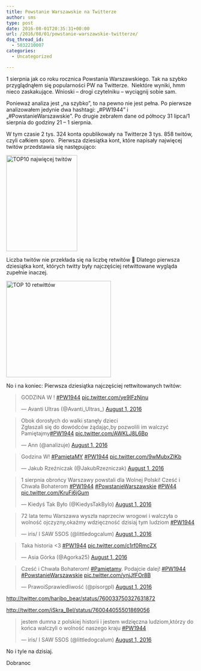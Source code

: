 ```yaml
---
title: Powstanie Warszawskie na Twitterze
author: sms
type: post
date: 2016-08-01T20:35:31+00:00
url: /2016/08/01/powstanie-warszawskie-twitterze/
dsq_thread_id:
  - 5032210007
categories:
  - Uncategorized

---
```

1 sierpnia jak co roku rocznica Powstania Warszawskiego. Tak na szybko przyglądnąłem się popularności PW na Twitterze.  Niektóre wyniki, hmm nieco zaskakujące. Wnioski &#8211; drogi czytelniku &#8211; wyciągnij sobie sam.<!--more-->

Ponieważ analiza jest &#8222;na szybko&#8221;, to na pewno nie jest pełna. Po pierwsze analizowałem jedynie dwa hashtagi: &#8222;#PW1944&#8221; i &#8222;#PowstanieWarszawskie&#8221;. Po drugie zebrałem dane od północy 31 lipca/1 sierpnia do godziny 21 &#8211; 1 sierpnia.

W tym czasie 2 tys. 324 konta opublikowały na Twitterze 3 tys. 858 twitów, czyli całkiem sporo.  Pierwsza dziesiątka kont, które napisały najwięcej twitów przedstawia się następująco:

<img class="aligncenter size-full wp-image-1584" src="http://dziennikarz.pl/wp-content/uploads/2016/08/2016-08-01.png" alt="TOP10 najwięcej twitów" width="189" height="256" />

Liczba twitów nie przekłada się na liczbę retwitów 🙂 Dlatego pierwsza dziesiątka kont, których twitty były najczęściej retwittowane wygląda zupełnie inaczej.

<img class="aligncenter size-full wp-image-1585" src="http://dziennikarz.pl/wp-content/uploads/2016/08/2016-08-01-1.png" alt="TOP 10 retwittów" width="279" height="257" />

No i na koniec: Pierwsza dziesiątka najczęściej rettwitowanych twitów:

<blockquote class="twitter-tweet" data-width="550">
  <p lang="pl" dir="ltr">
    GODZINA W ! <a href="https://twitter.com/hashtag/PW1944?src=hash">#PW1944</a> <a href="https://t.co/ye9IFzNjnu">pic.twitter.com/ye9IFzNjnu</a>
  </p>
  
  <p>
    &mdash; Avanti Ultras (@Avanti_Ultras_) <a href="https://twitter.com/Avanti_Ultras_/status/760132761919320064">August 1, 2016</a>
  </p>
</blockquote>



<blockquote class="twitter-tweet" data-width="550">
  <p lang="pl" dir="ltr">
    Obok dorosłych do walki stanęły dzieci<br />Zgłaszali się do dowódców żądając,by pozwolili im walczyć<br />Pamiętajmy<a href="https://twitter.com/hashtag/PW1944?src=hash">#PW1944</a> <a href="https://t.co/AWKLJ8L6Bp">pic.twitter.com/AWKLJ8L6Bp</a>
  </p>
  
  <p>
    &mdash; Ann (@analizuje) <a href="https://twitter.com/analizuje/status/759996630254948352">August 1, 2016</a>
  </p>
</blockquote>



<blockquote class="twitter-tweet" data-width="550">
  <p lang="pl" dir="ltr">
    Godzina W! <a href="https://twitter.com/hashtag/Pami%C4%99taMY?src=hash">#PamiętaMY</a> <a href="https://twitter.com/hashtag/PW1944?src=hash">#PW1944</a> <a href="https://t.co/9wMubxZIKb">pic.twitter.com/9wMubxZIKb</a>
  </p>
  
  <p>
    &mdash; Jakub Rzeźniczak (@JakubRzezniczak) <a href="https://twitter.com/JakubRzezniczak/status/760131149293322240">August 1, 2016</a>
  </p>
</blockquote>



<blockquote class="twitter-tweet" data-width="550">
  <p lang="pl" dir="ltr">
    1 sierpnia obrońcy Warszawy powstali dla Wolnej Polski! Cześć i Chwała Bohaterom <a href="https://twitter.com/hashtag/PW1944?src=hash">#PW1944</a> <a href="https://twitter.com/hashtag/PowstanieWarszawskie?src=hash">#PowstanieWarszawskie</a> <a href="https://twitter.com/hashtag/PW44?src=hash">#PW44</a> <a href="https://t.co/KruFi6jGum">pic.twitter.com/KruFi6jGum</a>
  </p>
  
  <p>
    &mdash; Kiedyś Tak Było (@KiedysTakBylo) <a href="https://twitter.com/KiedysTakBylo/status/760083106061844480">August 1, 2016</a>
  </p>
</blockquote>



<blockquote class="twitter-tweet" data-width="550">
  <p lang="pl" dir="ltr">
    72 lata temu Warszawa wyszła naprzeciw wrogowi i walczyła o wolność ojczyzny,okażmy wdzięczność dzisiaj tym ludziom <a href="https://twitter.com/hashtag/PW1944?src=hash">#PW1944</a>
  </p>
  
  <p>
    &mdash; iris/ I SAW 5SOS (@littledogcalum) <a href="https://twitter.com/littledogcalum/status/760054694240784384">August 1, 2016</a>
  </p>
</blockquote>



<blockquote class="twitter-tweet" data-width="550">
  <p lang="und" dir="ltr">
    Taka historia <3 <a href="https://twitter.com/hashtag/PW1944?src=hash">#PW1944</a> <a href="https://t.co/c1rf0RmcZX">pic.twitter.com/c1rf0RmcZX</a>
  </p>
  
  <p>
    &mdash; Asia Górka (@Agorka25) <a href="https://twitter.com/Agorka25/status/760084250049806336">August 1, 2016</a>
  </p>
</blockquote>



<blockquote class="twitter-tweet" data-width="550">
  <p lang="pl" dir="ltr">
    Cześć i Chwała Bohaterom! <a href="https://twitter.com/hashtag/Pami%C4%99tamy?src=hash">#Pamiętamy</a>. Podajcie dalej! <a href="https://twitter.com/hashtag/PW1944?src=hash">#PW1944</a> <a href="https://twitter.com/hashtag/PowstanieWarszawskie?src=hash">#PowstanieWarszawskie</a> <a href="https://t.co/ynjJfFOr8B">pic.twitter.com/ynjJfFOr8B</a>
  </p>
  
  <p>
    &mdash; PrawoiSprawiedliwość (@pisorgpl) <a href="https://twitter.com/pisorgpl/status/760013911047413760">August 1, 2016</a>
  </p>
</blockquote>



http://twitter.com/haribo_bear/status/760033750327631872

http://twitter.com/iSkra_Bel/status/760044055501869056

<blockquote class="twitter-tweet" data-width="550">
  <p lang="pl" dir="ltr">
    jestem dumna z polskiej historii i jestem wdzięczna ludziom,którzy do końca walczyli o wolność naszego kraju <a href="https://twitter.com/hashtag/PW1944?src=hash">#PW1944</a>
  </p>
  
  <p>
    &mdash; iris/ I SAW 5SOS (@littledogcalum) <a href="https://twitter.com/littledogcalum/status/760054380888547328">August 1, 2016</a>
  </p>
</blockquote>



No i tyle na dzisiaj.

Dobranoc

&nbsp;